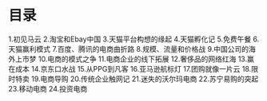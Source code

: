 # 目录
1.初见马云
2.淘宝和Ebay中国
3.天猫平台构想的缘起
4.天猫孵化记
5.免费午餐
6.天猫赢利模式
7.百度、腾讯的电商曲折路
8.规模、流量和价格战
9.中国公司的海外上市梦
10.电商的模式之争
11.电商企业的线下拓展
12.奢侈品的网络红海
13.赢在成本
14.京东口水战
15.从PPG到凡客
16.亚马逊航标灯
17.团购就像一片云
18.限时特卖
19.电商导购
20.传统企业触网记
21.迷失的沃尔玛电商
22.苏宁易购的突起
23.移动电商
24.投资电商